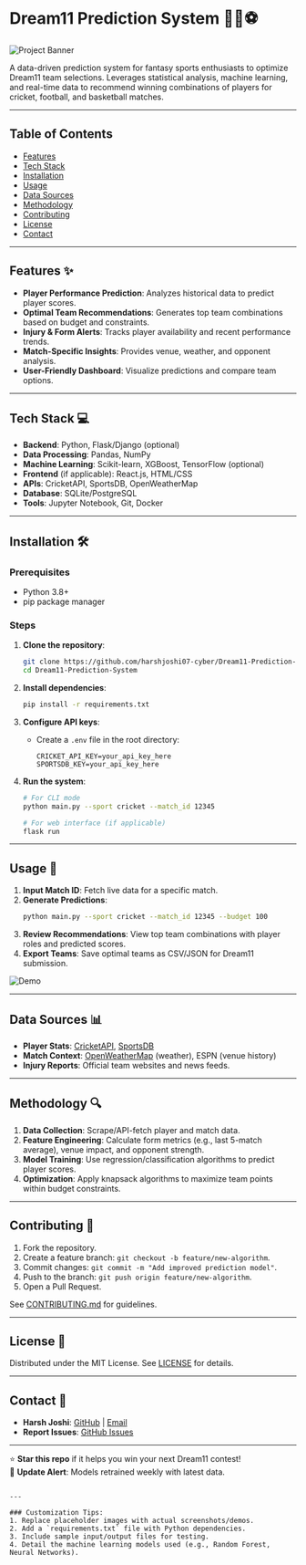 # Dream11 Prediction System 🏏🏀⚽

![Project Banner](https://via.placeholder.com/800x200.png?text=Dream11+Prediction+System) <!-- Replace with actual banner -->

A data-driven prediction system for fantasy sports enthusiasts to optimize Dream11 team selections. Leverages statistical analysis, machine learning, and real-time data to recommend winning combinations of players for cricket, football, and basketball matches.

---

## Table of Contents
- [Features](#features)
- [Tech Stack](#tech-stack)
- [Installation](#installation)
- [Usage](#usage)
- [Data Sources](#data-sources)
- [Methodology](#methodology)
- [Contributing](#contributing)
- [License](#license)
- [Contact](#contact)

---

## Features ✨
- **Player Performance Prediction**: Analyzes historical data to predict player scores.
- **Optimal Team Recommendations**: Generates top team combinations based on budget and constraints.
- **Injury & Form Alerts**: Tracks player availability and recent performance trends.
- **Match-Specific Insights**: Provides venue, weather, and opponent analysis.
- **User-Friendly Dashboard**: Visualize predictions and compare team options.

---

## Tech Stack 💻
- **Backend**: Python, Flask/Django (optional)
- **Data Processing**: Pandas, NumPy
- **Machine Learning**: Scikit-learn, XGBoost, TensorFlow (optional)
- **Frontend** (if applicable): React.js, HTML/CSS
- **APIs**: CricketAPI, SportsDB, OpenWeatherMap
- **Database**: SQLite/PostgreSQL
- **Tools**: Jupyter Notebook, Git, Docker

---

## Installation 🛠️

### Prerequisites
- Python 3.8+
- pip package manager

### Steps
1. **Clone the repository**:
   ```bash
   git clone https://github.com/harshjoshi07-cyber/Dream11-Prediction-System.git
   cd Dream11-Prediction-System
   ```

2. **Install dependencies**:
   ```bash
   pip install -r requirements.txt
   ```

3. **Configure API keys**:
   - Create a `.env` file in the root directory:
     ```env
     CRICKET_API_KEY=your_api_key_here
     SPORTSDB_KEY=your_api_key_here
     ```

4. **Run the system**:
   ```bash
   # For CLI mode
   python main.py --sport cricket --match_id 12345

   # For web interface (if applicable)
   flask run
   ```

---

## Usage 🚀
1. **Input Match ID**: Fetch live data for a specific match.
2. **Generate Predictions**:
   ```bash
   python main.py --sport cricket --match_id 12345 --budget 100
   ```
3. **Review Recommendations**: View top team combinations with player roles and predicted scores.
4. **Export Teams**: Save optimal teams as CSV/JSON for Dream11 submission.

![Demo](https://via.placeholder.com/600x300.png?text=Prediction+Demo) <!-- Add screenshot -->

---

## Data Sources 📊
- **Player Stats**: [CricketAPI](https://www.cricketapi.com/), [SportsDB](https://www.thesportsdb.com/)
- **Match Context**: [OpenWeatherMap](https://openweathermap.org/) (weather), ESPN (venue history)
- **Injury Reports**: Official team websites and news feeds.

---

## Methodology 🔍
1. **Data Collection**: Scrape/API-fetch player and match data.
2. **Feature Engineering**: Calculate form metrics (e.g., last 5-match average), venue impact, and opponent strength.
3. **Model Training**: Use regression/classification algorithms to predict player scores.
4. **Optimization**: Apply knapsack algorithms to maximize team points within budget constraints.

---

## Contributing 🤝
1. Fork the repository.
2. Create a feature branch: `git checkout -b feature/new-algorithm`.
3. Commit changes: `git commit -m "Add improved prediction model"`.
4. Push to the branch: `git push origin feature/new-algorithm`.
5. Open a Pull Request.

See [CONTRIBUTING.md](CONTRIBUTING.md) for guidelines.

---

## License 📄
Distributed under the MIT License. See [LICENSE](LICENSE) for details.

---

## Contact 📧
- **Harsh Joshi**: [GitHub](https://github.com/harshjoshi07-cyber) | [Email](mailto:your-email@example.com)
- **Report Issues**: [GitHub Issues](https://github.com/harshjoshi07-cyber/Dream11-Prediction-System/issues)

---

⭐ **Star this repo** if it helps you win your next Dream11 contest!  
🔄 **Update Alert**: Models retrained weekly with latest data.
```

---

### Customization Tips:
1. Replace placeholder images with actual screenshots/demos.
2. Add a `requirements.txt` file with Python dependencies.
3. Include sample input/output files for testing.
4. Detail the machine learning models used (e.g., Random Forest, Neural Networks).
